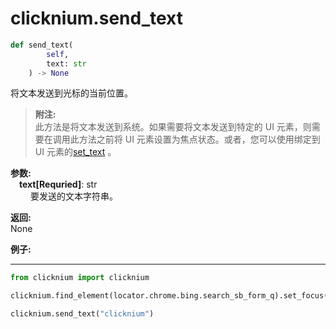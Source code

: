 
# clicknium.send_text
```python
def send_text(
        self,
        text: str
    ) -> None
```

将文本发送到光标的当前位置。

>**附注:**  
此方法是将文本发送到系统。如果需要将文本发送到特定的 UI 元素，则需要在调用此方法之前将 UI 元素设置为焦点状态。或者，您可以使用绑定到 UI 元素的[set_text](./../uielement/set_text.md) 。

**参数:**  
    &emsp;**text[Requried]**: str  
        &emsp;&emsp; 要发送的文本字符串。  

**返回:**  
    None

**例子:**
***
```python
from clicknium import clicknium

clicknium.find_element(locator.chrome.bing.search_sb_form_q).set_focus()

clicknium.send_text("clicknium")
```